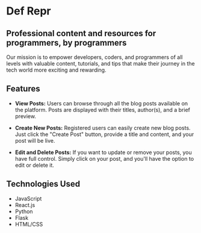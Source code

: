 # Def __Repr__

## Professional content and resources for programmers, by programmers

Our mission is to empower developers, coders, and programmers of all levels with valuable content, tutorials, and tips that make their journey in the tech world more exciting and rewarding.


## Features

- **View Posts:** Users can browse through all the blog posts available on the platform. Posts are displayed with their titles, author(s), and a brief preview.

- **Create New Posts:** Registered users can easily create new blog posts. Just click the "Create Post" button, provide a title and content, and your post will be live.

- **Edit and Delete Posts:** If you want to update or remove your posts, you have full control. Simply click on your post, and you'll have the option to edit or delete it.


## Technologies Used

- JavaScript
- React.js
- Python
- Flask
- HTML/CSS
